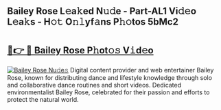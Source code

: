 ## Bailey Rose L𝚎a𝚔ed N𝚞𝚍e - Part-AL1 Vi𝚍𝚎o L𝚎a𝚔s - H𝚘𝚝 O𝚗𝚕yf𝚊ns P𝚑𝚘tos 5bMc2

# <h2><a href="http://kf1wdt.oniu.top/?m=Bailey+Rose">🔗👉 🔴 Bailey Rose P𝚑ot𝚘𝚜 V𝚒d𝚎o</a></h2>

[![Bailey Rose Nu𝚍e𝚜](https://i.imgur.com/0qMVB7G.gif)](http://kf1wdt.oniu.top/?m=Bailey+Rose)
Digital content provider and web entertainer Bailey Rose, known for distributing dance and lifestyle knowledge through solo and collaborative dance routines and short videos. Dedicated environmentalist Bailey Rose, celebrated for their passion and efforts to protect the natural world.  
